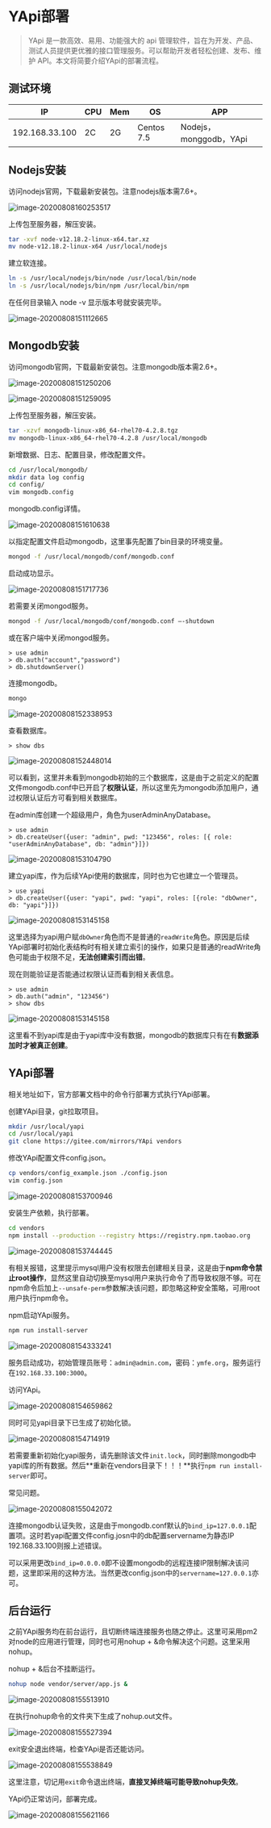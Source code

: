# YApi部署

>YApi 是一款高效、易用、功能强大的 api 管理软件，旨在为开发、产品、测试人员提供更优雅的接口管理服务。可以帮助开发者轻松创建、发布、维护 API。本文将简要介绍YApi的部署流程。



## 测试环境

| IP             | CPU  | Mem  | OS         | APP                    |
| -------------- | ---- | ---- | ---------- | ---------------------- |
| 192.168.33.100 | 2C   | 2G   | Centos 7.5 | Nodejs，monggodb，YApi |



## Nodejs安装

访问nodejs官网，下载最新安装包。注意nodejs版本需7.6+。

[下载地址]: https://nodejs.org/en/download/

![image-20200808160253517](./img/image001.png)



上传包至服务器，解压安装。

```bash
tar -xvf node-v12.18.2-linux-x64.tar.xz
mv node-v12.18.2-linux-x64 /usr/local/nodejs
```



建立软连接。

```bash
ln -s /usr/local/nodejs/bin/node /usr/local/bin/node
ln -s /usr/local/nodejs/bin/npm /usr/local/bin/npm
```



在任何目录输入 node -v 显示版本号就安装完毕。

![image-20200808151112665](./img/image002.png)



## Mongodb安装

访问mongodb官网，下载最新安装包。注意mongodb版本需2.6+。

[下载地址]: https://www.mongodb.com/try/download	"xxxx"

![image-20200808151250206](./img/image003.png)



![image-20200808151259095](./img/image004.png)



上传包至服务器，解压安装。

```bash
tar -xzvf mongodb-linux-x86_64-rhel70-4.2.8.tgz
mv mongodb-linux-x86_64-rhel70-4.2.8 /usr/local/mongodb
```



新增数据、日志、配置目录，修改配置文件。

```bash
cd /usr/local/mongodb/
mkdir data log config
cd config/
vim mongodb.config
```



mongodb.config详情。

![image-20200808151610638](./img/image005.png)



以指定配置文件启动mongodb，这里事先配置了bin目录的环境变量。

```bash
mongod -f /usr/local/mongodb/conf/mongodb.conf
```



启动成功显示。

![image-20200808151717736](./img/image006.png)



若需要关闭mongod服务。

```bash
mongod -f /usr/local/mongodb/conf/mongodb.conf –-shutdown
```

或在客户端中关闭mongod服务。

```mongodb
> use admin
> db.auth("account","password")
> db.shutdownServer()
```



连接mongodb。

```bash
mongo
```

![image-20200808152338953](./img/image007.png)



查看数据库。

```mongodb
> show dbs
```

![image-20200808152448014](./img/image008.png)

可以看到，这里并未看到mongodb初始的三个数据库，这是由于之前定义的配置文件mongodb.conf中已开启了**权限认证**，所以这里先为mongodb添加用户，通过权限认证后方可看到相关数据库。



在admin库创建一个超级用户，角色为userAdminAnyDatabase。

```mongodb
> use admin
> db.createUser({user: "admin", pwd: "123456", roles: [{ role: "userAdminAnyDatabase", db: "admin"}]})
```

![image-20200808153104790](./img/image009.png)



建立yapi库，作为后续YApi使用的数据库，同时也为它也建立一个管理员。

```mongodb
> use yapi
> db.createUser({user: "yapi", pwd: "yapi", roles: [{role: "dbOwner", db: "yapi"}]})
```

![image-20200808153145158](./img/image010.png)

这里选择为yapi用户赋`dbOwner`角色而不是普通的`readWrite`角色。原因是后续YApi部署时初始化表结构时有相关建立索引的操作，如果只是普通的readWrite角色可能由于权限不足，**无法创建索引而出错**。



现在则能验证是否能通过权限认证而看到相关表信息。

```mongodb
> use admin
> db.auth("admin", "123456")
> show dbs
```

![image-20200808153145158](./img/image011.png)

这里看不到yapi库是由于yapi库中没有数据，mongodb的数据库只有在有**数据添加时才被真正创建**。



## YApi部署

相关地址如下，官方部署文档中的命令行部署方式执行YApi部署。

[官方部署文档]: https://hellosean1025.github.io/yapi/devops/index.html
[github地址]: https://github.com/YMFE/yapi
[gitee地址]: https://gitee.com/mirrors/YApi



创建YApi目录，git拉取项目。

```bash
mkdir /usr/local/yapi
cd /usr/local/yapi
git clone https://gitee.com/mirrors/YApi vendors
```



修改YApi配置文件config.json。

```bash
cp vendors/config_example.json ./config.json
vim config.json
```

![image-20200808153700946](./img/image012.png)



安装生产依赖，执行部署。

```bash
cd vendors
npm install --production --registry https://registry.npm.taobao.org
```

![image-20200808153744445](./img/image013.png)

有相关报错，这里提示mysql用户没有权限去创建相关目录，这是由于**npm命令禁止root操作**，显然这里自动切换至mysql用户来执行命令了而导致权限不够。可在npm命令后加上`--unsafe-perm`参数解决该问题，即忽略这种安全策略，可用root用户执行npm命令。



npm启动YApi服务。

```bash
npm run install-server
```

![image-20200808154333241](./img/image014.png)

服务启动成功，初始管理员账号：`admin@admin.com`，密码：`ymfe.org`，服务运行在`192.168.33.100:3000`。



访问YApi。

![image-20200808154659862](./img/image015.png)



同时可见yapi目录下已生成了初始化锁。

![image-20200808154714919](./img/image016.png)

若需要重新初始化yapi服务，请先删除该文件`init.lock`，同时删除mongodb中yapi库的所有数据。然后**重新在vendors目录下！！！**执行`npm run install-server`即可。



常见问题。

![image-20200808155042072](./img/image017.png)

连接mongodb认证失败，这是由于mongodb.conf默认的`bind_ip=127.0.0.1`配置项。这时若yapi配置文件config.josn中的db配置servername为静态IP 192.168.33.100则报上述错误。

可以采用更改`bind_ip=0.0.0.0`即不设置mongodb的远程连接IP限制解决该问题，这里即采用的这种方法。当然更改config.json中的`servername=127.0.0.1`亦可。



## 后台运行

之前YApi服务均在前台运行，且切断终端连接服务也随之停止。这里可采用pm2对node的应用进行管理，同时也可用nohup + &命令解决这个问题。这里采用nohup。



nohup + &后台不挂断运行。

```bash
nohup node vendor/server/app.js &
```

![image-20200808155513910](./img/image018.png)



在执行nohup命令的文件夹下生成了nohup.out文件。

![image-20200808155527394](./img/image019.png)



exit安全退出终端，检查YApi是否还能访问。

![image-20200808155538849](./img/image020.png)

这里注意，切记用`exit`命令退出终端，**直接叉掉终端可能导致nohup失效**。



YApi仍正常访问，部署完成。

![image-20200808155621166](./img/image021.png)



















